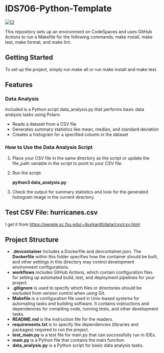 # IDS706-Python-Template
[![CI](https://github.com/Jingzhi-cyber/IDS706-Python-Template/actions/workflows/cicd.yml/badge.svg)](https://github.com/Jingzhi-cyber/IDS706-Python-Template/actions/workflows/cicd.yml)

This repository sets up an environment on CodeSpaces and uses GitHub Actions to run a Makefile for the following commands: make install, make test, make format, and make lint.

## Getting Started
To set up the project, simply run make all or run make install and make test.

## Features
### Data Analysis
Included is a Python script data_analysis.py that performs basic data analysis tasks using Polars:

- Reads a dataset from a CSV file
- Generates summary statistics like mean, median, and standard deviation
- Creates a histogram for a specified column in the dataset

### How to Use the Data Analysis Script
1. Place your CSV file in the same directory as the script or update the file_path variable in the script to point to your CSV file.
2. Run the script:

    **python3 data_analysis.py**

3. Check the output for summary statistics and look for the generated histogram image in the current directory.

## Test CSV File: hurricanes.csv

I get it from <https://people.sc.fsu.edu/~jburkardt/data/csv/csv.html>

## Project Structure
- **.devcontainer** includes a Dockerfile and devcontainer.json. The **Dockerfile** within this folder specifies how the container should be built, and other settings in this directory may control development environment configurations.
- **workflows** includes GitHub Actions, which contain configuration files for setting up automated build, test, and deployment pipelines for your project.
- **.gitignore** is used to specify which files or directories should be excluded from version control when using Git.
- **Makefile** is a configuration file used in Unix-based systems for automating tasks and building software. It contains instructions and dependencies for compiling code, running tests, and other development tasks.
- **README.md** is the instruction file for the readers.
- **requirements.txt** is to specify the dependencies (libraries and packages) required to run the project.
- **test_main.py** is a test file for main.py that can successfully run in IDEs.
- **main.py** is a Python file that contains the main function.
- **data_analysis.py** is a Python script for basic data analysis tasks.
